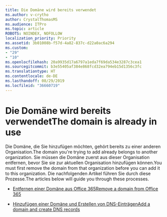 ```yaml
---
title: Die Domäne wird bereits verwendet
ms.author: v-crytho
author: CrystalThomasMS
ms.audience: ITPro
ms.topic: article
ROBOTS: NOINDEX, NOFOLLOW
localization_priority: Priority
ms.assetid: 3b01008b-f57d-4a82-837c-d22a0ac6a294
ms.custom:
- "29"
- "10"
ms.openlocfilehash: 20a9935d17a6797a1eda7f69da534e3287c3cea1
ms.sourcegitcommit: b3e55405af384e868fcd32ea794eb15d1356c3fc
ms.translationtype: HT
ms.contentlocale: de-DE
ms.lasthandoff: 08/29/2019
ms.locfileid: "36660719"
---
```

# <a name="the-domain-is-already-in-use"></a><span data-ttu-id="b5693-102">Die Domäne wird bereits verwendet</span><span class="sxs-lookup"><span data-stu-id="b5693-102">The domain is already in use</span></span>

<span data-ttu-id="b5693-103">Die Domäne, die Sie hinzufügen möchten, gehört bereits zu einer anderen Organisation.</span><span class="sxs-lookup"><span data-stu-id="b5693-103">The domain you're trying to add already belongs to another organization.</span></span> <span data-ttu-id="b5693-104">Sie müssen die Domäne zuerst aus dieser Organisation entfernen, bevor Sie sie zur aktuellen Organisation hinzufügen können.</span><span class="sxs-lookup"><span data-stu-id="b5693-104">You must first remove the domain from that organization before you can add it to this organization.</span></span> <span data-ttu-id="b5693-105">Die nachfolgenden Artikel führen Sie durch diese Prozesse.</span><span class="sxs-lookup"><span data-stu-id="b5693-105">The articles below will guide you through these processes.</span></span>
  
- [<span data-ttu-id="b5693-106">Entfernen einer Domäne aus Office 365</span><span class="sxs-lookup"><span data-stu-id="b5693-106">Remove a domain from Office 365</span></span>](https://support.office.com/article/Remove-a-domain-from-Office-365-f09696b2-8c29-4588-a08b-b333da19810c.aspx)

- [<span data-ttu-id="b5693-107">Hinzufügen einer Domäne und Erstellen von DNS-Einträgen</span><span class="sxs-lookup"><span data-stu-id="b5693-107">Add a domain and create DNS records</span></span>](https://support.office.com/article/Create-DNS-records-for-Office-365-when-you-manage-your-DNS-records-B0F3FDCA-8A80-4E8E-9EF3-61E8A2A9AB23.aspx)
